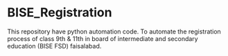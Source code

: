 # BISE_Registration
This repository have python automation code. To automate the registration process of class 9th &amp; 11th in board of intermediate and secondary education (BISE FSD) faisalabad.
